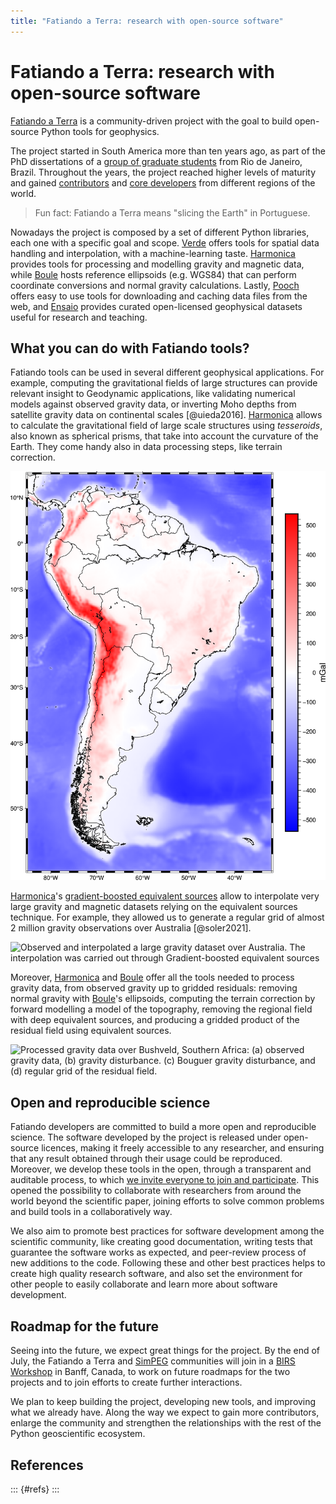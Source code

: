 ```yaml
---
title: "Fatiando a Terra: research with open-source software"
---
```


# Fatiando a Terra: research with open-source software

<!--
Mention:

- introduce the project
- history
- what you can do with fatiando
- motivations and ultimate goals
  - open and reproducible science
  - encourage collaboration between researchers
  - promote best-practices for software development in scientific software
- connections to geodynamics
  - forward modelling with tesseroids
  - moho inversions with tesseroids
- mention simpeg and the ecosystem
- invite ppl to the website
- who develops it?

Figures:

- Logo
- map of visits to the website?
- 3d plot of prisms?
- gravity map over bushveld?
- gravity correction with tesseroids over southamerica?

Layout:

- Introduce the project
- Why?
- Who?
-->


[Fatiando a Terra][fatiando] is a community-driven project with the goal to
build open-source Python tools for geophysics.

The project started in South America more than ten years ago, as part of the
PhD dissertations of a [group of graduate students][founders] from Rio de
Janeiro, Brazil.
Throughout the years, the project reached higher levels of maturity and gained
[contributors][contributors] and [core developers][developers] from different
regions of the world.

> Fun fact: Fatiando a Terra means "slicing the Earth" in Portuguese.

Nowadays the project is composed by a set of different Python libraries, each
one with a specific goal and scope. [Verde][verde] offers tools for spatial
data handling and interpolation, with a machine-learning taste.
[Harmonica][harmonica] provides tools for processing and modelling gravity and
magnetic data, while [Boule][boule] hosts reference ellipsoids (e.g. WGS84)
that can perform coordinate conversions and normal gravity calculations.
Lastly, [Pooch][pooch] offers easy to use tools for downloading and caching
data files from the web, and [Ensaio][ensaio] provides curated open-licensed
geophysical datasets useful for research and teaching.



## What you can do with Fatiando tools?

<!--
- Interpolating large datasets with gb-eqls
- Modelling gravitational fields of continental or global scales structures
  with tesseroids
    - Moho inversions
    - Validation of geodynamics numerical simulations
- Processing gravity data
-->

Fatiando tools can be used in several different geophysical applications.
For example, computing the gravitational fields of large structures can provide
relevant insight to Geodynamic applications, like validating numerical models
against observed gravity data, or inverting Moho depths from satellite gravity
data on continental scales [@uieda2016].
[Harmonica][harmonica] allows to calculate the gravitational field of large
scale structures using _tesseroids_, also known as spherical prisms, that take
into account the curvature of the Earth.
They come handy also in data processing steps, like terrain correction.

![Terrain effect over South America](figs/terrain-correction-south-america.png)

[Harmonica][harmonica]'s [gradient-boosted equivalent sources][gb-eq] allow to
interpolate very large gravity and magnetic datasets relying on the equivalent
sources technique. For example, they allowed us to generate a regular grid of
almost 2 million gravity observations over Australia [@soler2021].

![Observed and interpolated a large gravity dataset over Australia. The
interpolation was carried out through Gradient-boosted equivalent
sources](figs/australia.png)

Moreover, [Harmonica][harmonica] and [Boule][boule] offer all the tools needed
to process gravity data, from observed gravity up to gridded residuals:
removing normal gravity with [Boule][boule]'s ellipsoids, computing the terrain
correction by forward modelling a model of the topography, removing the
regional field with deep equivalent sources, and producing a gridded product of
the residual field using equivalent sources.

![Processed gravity data over Bushveld, Southern Africa: (a) observed gravity
data, (b) gravity disturbance. (c) Bouguer gravity disturbance, and (d) regular
grid of the residual field.](figs/south-africa-gravity.png)


## Open and reproducible science

<!--
- Motivations
  - open and reproducible science
  - encourage collaboration between researchers
  - promote best-practices for software development in scientific software
- Tutorials at Transform events (swung)
-->

Fatiando developers are committed to build a more open and reproducible
science.
The software developed by the project is released under open-source licences,
making it freely accessible to any researcher, and ensuring that any result
obtained through their usage could be reproduced.
Moreover, we develop these tools in the open, through a transparent and
auditable process, to which [we invite everyone to join and
participate][contact].
This opened the possibility to collaborate with researchers from around the
world beyond the scientific paper, joining efforts to solve common problems and
build tools in a collaboratively way.

We also aim to promote best practices for software development among the
scientific community, like creating good documentation, writing tests that
guarantee the software works as expected, and peer-review process of new
additions to the code.
Following these and other best practices helps to create high quality research
software, and also set the environment for other people to easily collaborate
and learn more about software development.


## Roadmap for the future

<!--
- BIRS event
  - invite virtual participants?
- SimPEG and the ecosystem (Software Underground)
- Transform
-->

Seeing into the future, we expect great things for the project. By the end of
July, the Fatiando a Terra and [SimPEG][simpeg] communities will join in a
[BIRS Workshop][birs] in Banff, Canada, to work on future roadmaps for the two
projects and to join efforts to create further interactions.

We plan to keep building the project, developing new tools, and improving what
we already have. Along the way we expect to gain more contributors, enlarge the
community and strengthen the relationships with the rest of the Python
geoscientific ecosystem.

## References

::: {#refs}
:::


[fatiando]: https://www.fatiando.org
[contact]: https://www.fatiando.org/contact/
[founders]: https://www.fatiando.org/community/#project-founders
[contributors]: https://www.fatiando.org/community/#package-authors
[developers]: https://www.fatiando.org/community/#steering-council
[boule]: https://www.fatiando.org/boule
[harmonica]: https://www.fatiando.org/harmonica
[verde]: https://www.fatiando.org/verde
[pooch]: https://www.fatiando.org/pooch
[ensaio]: https://www.fatiando.org/ensaio
[tesseroid-layer]: https://www.fatiando.org/ensaio
[simpeg]: https://simpeg.xyz
[birs]: https://birs-2023.softwareunderground.org
[gb-eq]: https://www.fatiando.org/harmonica/latest/user_guide/equivalent_sources/gradient-boosted-eqs.html
